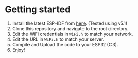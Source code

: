 # Getting started

1. Install the latest ESP-IDF from [here](https://docs.espressif.com/projects/esp-idf/en/latest/esp32/get-started/index.html#installation-step-by-step). (Tested using v5.1)
2. Clone this repository and navigate to the root directory.
3. Edit the WiFi credentials in `WiFi.h` to match your network.
4. Edit the URL in `WiFi.h` to match your server.
5. Compile and Upload the code to your ESP32 (C3).
6. Enjoy!
